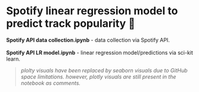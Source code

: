 # Spotify linear regression model to predict track popularity 🔮
**Spotify API data collection.ipynb** - data collection via Spotify API. </br></br>
**Spotify API LR model.ipynb** - linear regression model/predictions via sci-kit learn.
> *plolty visuals have been replaced by seaborn visuals due to GitHub space limitations. however, plotly visuals are still present in the notebook as comments.*
